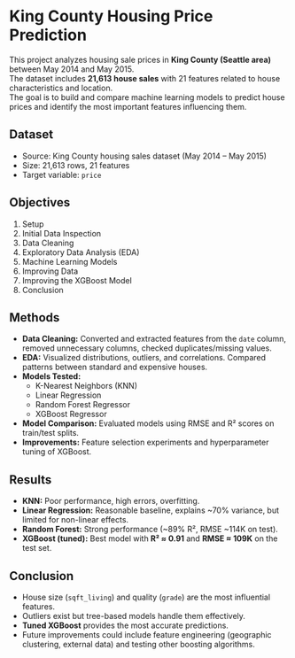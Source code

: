 # King County Housing Price Prediction

This project analyzes housing sale prices in **King County (Seattle area)** between May 2014 and May 2015.  
The dataset includes **21,613 house sales** with 21 features related to house characteristics and location.  
The goal is to build and compare machine learning models to predict house prices and identify the most important features influencing them.

## Dataset
- Source: King County housing sales dataset (May 2014 – May 2015)
- Size: 21,613 rows, 21 features
- Target variable: `price`

## Objectives
1. Setup  
2. Initial Data Inspection  
3. Data Cleaning  
4. Exploratory Data Analysis (EDA)  
5. Machine Learning Models  
6. Improving Data  
7. Improving the XGBoost Model  
8. Conclusion  

## Methods
- **Data Cleaning:** Converted and extracted features from the `date` column, removed unnecessary columns, checked duplicates/missing values.  
- **EDA:** Visualized distributions, outliers, and correlations. Compared patterns between standard and expensive houses.  
- **Models Tested:**  
  - K-Nearest Neighbors (KNN)  
  - Linear Regression  
  - Random Forest Regressor  
  - XGBoost Regressor  
- **Model Comparison:** Evaluated models using RMSE and R² scores on train/test splits.  
- **Improvements:** Feature selection experiments and hyperparameter tuning of XGBoost.  

## Results
- **KNN:** Poor performance, high errors, overfitting.  
- **Linear Regression:** Reasonable baseline, explains ~70% variance, but limited for non-linear effects.  
- **Random Forest:** Strong performance (~89% R², RMSE ~114K on test).  
- **XGBoost (tuned):** Best model with **R² ≈ 0.91** and **RMSE ≈ 109K** on the test set.  

## Conclusion
- House size (`sqft_living`) and quality (`grade`) are the most influential features.  
- Outliers exist but tree-based models handle them effectively.  
- **Tuned XGBoost** provides the most accurate predictions.  
- Future improvements could include feature engineering (geographic clustering, external data) and testing other boosting algorithms.
